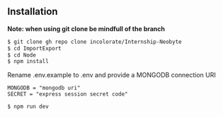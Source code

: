 ## Installation

**Note: when using git clone be mindfull of the branch**
```bash
$ git clone gh repo clone incolorate/Internship-Neobyte 
$ cd ImportExport
$ cd Node
$ npm install

```


Rename  .env.example to .env and provide a MONGODB connection URI


```
MONGODB = "mongodb uri"
SECRET = "express session secret code"
```

```bash
$ npm run dev
```
